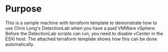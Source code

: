 # Purpose
This is a sample machine with terraform template to demonstrate how to use Chris Long's DetectionLab when you have a paid VMWare vSphere. Before the DetectionLab scripts can run, you need to disable vCenter in the ESXi host. The attached terraform template shows how this can be done automatically.
